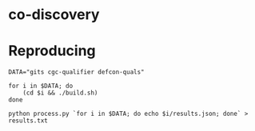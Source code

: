 # co-discovery

# Reproducing

    DATA="gits cgc-qualifier defcon-quals"

    for i in $DATA; do
        (cd $i && ./build.sh)
    done

    python process.py `for i in $DATA; do echo $i/results.json; done` > results.txt
